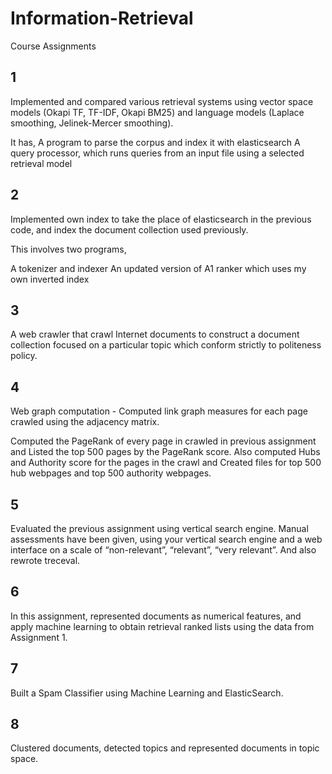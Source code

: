 # Information-Retrieval
Course Assignments


## 1

Implemented and compared various retrieval systems using vector space models (Okapi TF, TF-IDF, Okapi BM25) 
and language models (Laplace smoothing, Jelinek-Mercer smoothing).

It has,
A program to parse the corpus and index it with elasticsearch
A query processor, which runs queries from an input file using a selected retrieval model


## 2

Implemented own index to take the place of elasticsearch in the previous code, and index the document collection used previously. 

This involves two programs,

A tokenizer and indexer
An updated version of A1 ranker which uses my own inverted index


## 3

A web crawler that crawl Internet documents to construct a document collection focused on a particular topic which
conform strictly to politeness policy. 


## 4

Web graph computation - Computed link graph measures for each page crawled using the adjacency matrix.

Computed the PageRank of every page in crawled in previous assignment and Listed the top 500 pages by the PageRank score. Also
computed Hubs and Authority score for the pages in the crawl and Created files for top 500 hub webpages and top 500 authority webpages.


## 5 

Evaluated the previous assignment using vertical search engine. Manual assessments have been given, using your vertical search engine and a web interface
on a scale of “non-relevant”, “relevant”, “very relevant”. And also rewrote treceval.


## 6

In this assignment, represented documents as numerical features, and apply machine learning to obtain retrieval ranked lists using the data from Assignment 1.


## 7

Built a Spam Classifier using Machine Learning and ElasticSearch.


## 8

Clustered documents, detected topics and represented documents in topic space.






